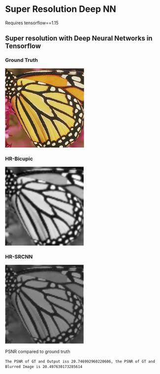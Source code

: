 # Super Resolution Deep NN

Requires tensorflow==1.15

## Super resolution with Deep Neural Networks in Tensorflow 

### Ground Truth

![input image](image/butterfly_GT.bmp)

### HR-Bicupic

![input image](results/bicubic_int.bmp)

### HR-SRCNN

![input image](results/final_output_1.bmp)


PSNR compared to ground truth 

`The PSNR of GT and Output iss 20.746992960220606, the PSNR of GT and Blurred Image is 20.497630173285614`
